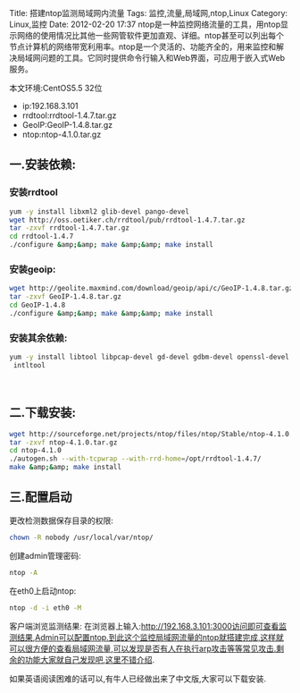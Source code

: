 Title: 搭建ntop监测局域网内流量
Tags: 监控,流量,局域网,ntop,Linux
Category: Linux,监控
Date: 2012-02-20 17:37
ntop是一种监控网络流量的工具，用ntop显示网络的使用情况比其他一些网管软件更加直观、详细。ntop甚至可以列出每个节点计算机的网络带宽利用率。ntop是一个灵活的、功能齐全的，用来监控和解决局域网问题的工具。它同时提供命令行输入和Web界面，可应用于嵌入式Web服务。

本文环境:CentOS5.5 32位

* ip:192.168.3.101
* rrdtool:rrdtool-1.4.7.tar.gz
* GeoIP:GeoIP-1.4.8.tar.gz
* ntop:ntop-4.1.0.tar.gz
## 一.安装依赖: ##
### 安装rrdtool
```bash 
yum -y install libxml2 glib-devel pango-devel
wget http://oss.oetiker.ch/rrdtool/pub/rrdtool-1.4.7.tar.gz                  # 下载
tar -zxvf rrdtool-1.4.7.tar.gz
cd rrdtool-1.4.7
./configure &amp;&amp; make &amp;&amp; make install
```
### 安装geoip:
```bash 
wget http://geolite.maxmind.com/download/geoip/api/c/GeoIP-1.4.8.tar.gz
tar -zxvf GeoIP-1.4.8.tar.gz
cd GeoIP-1.4.8
./configure &amp;&amp; make &amp;&amp; make install
```
### 安装其余依赖:
```bash 
yum -y install libtool libpcap-devel gd-devel gdbm-devel openssl-devel
 intltool
```
&nbsp;
## 二.下载安装: ##
```bash 
wget http://sourceforge.net/projects/ntop/files/ntop/Stable/ntop-4.1.0.tar.gz/download
tar -zxvf ntop-4.1.0.tar.gz
cd ntop-4.1.0
./autogen.sh --with-tcpwrap --with-rrd-home=/opt/rrdtool-1.4.7/
make &amp;&amp; make install
```
## 三.配置启动
更改检测数据保存目录的权限:
```bash 
chown -R nobody /usr/local/var/ntop/
```
创建admin管理密码:
```bash 
ntop -A
```
在eth0上启动ntop:
```bash 
ntop -d -i eth0 -M
```
客户端浏览监测结果:
在浏览器上输入:http://192.168.3.101:3000访问即可查看监测结果,Admin可以配置ntop.到此这个监控局域网流量的ntop就搭建完成,这样就可以很方便的查看局域网流量,可以发现是否有人在执行arp攻击等等常见攻击.剩余的功能大家就自己发现吧,这里不错介绍.

如果英语阅读困难的话可以,有牛人已经做出来了中文版,大家可以下载安装.
